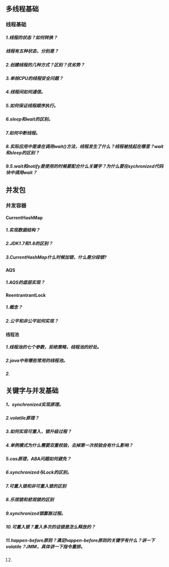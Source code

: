 ## 多线程基础

### 线程基础

##### 1.线程的状态？如何转换？

##### 线程有五种状态，分别是？

##### 2.创建线程的几种方式？区别？优劣势？

##### 3.单核CPU的线程安全问题？

##### 4.线程间如何通信。

##### 5.如何保证线程顺序执行。

##### 6.sleep和wait的区别。

##### 7.如何中断线程。

##### 8.实际应用中是谁在调用wait()方法，线程发生了什么？线程被挂起在哪里？wait和sleep的区别？

##### 9.5.wait和notify是使用的时候要配合什么关键字？为什么要在sychronized代码块中调用wait？



## 并发包

### 并发容器

#### CurrentHashMap

##### 1.实现数据结构？

##### 2.JDK1.7和1.8的区别？

##### 3.CurrentHashMap什么时候加锁，什么是分段锁?

#### AQS

##### 1.AQS的底层实现？

#### ReentrantrantLock

##### 1.概念？

##### 2.公平和非公平如何实现？

#### 线程池

##### 1.线程池的七个参数，拒绝策略，线程池的好处。

##### 2.java中有哪些常用的线程池。

##### 2.

## 关键字与并发基础

##### 1、synchronized实现原理。

##### 2.volatile原理？

##### 3.如何实现可重入，锁升级过程？

##### 4.单例模式为什么需要双重校验，去掉第一次校验会有什么影响？

##### 5.cas原理，ABA问题如何避免？

##### 6.synchronized与Lock的区别。

##### 7.可重入锁和非可重入锁的区别

##### 8.乐观锁和悲观锁的区别

##### 9.synchronized锁膨胀过程。

##### 10.可重入锁？重入多次的话锁是怎么释放的？

##### 11.happen-before原则？满足happen-before原则的关键字有什么？讲一下volatile？JMM，具体讲一下指令重排。

12.



